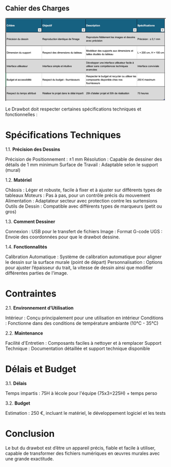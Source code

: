 ## **Cahier des Charges**

![Régulateur de tension](images/TabCDC.jpg)

Le Drawbot doit respecter certaines spécifications techniques et fonctionnelles :

# Spécifications Techniques

1.1. **Précision des Dessins**

Précision de Positionnement : ±1 mm
Résolution : Capable de dessiner des détails de 1 mm minimum
Surface de Travail : Adaptable selon le support (mural) 

1.2. **Matériel**

Châssis : Léger et robuste, facile à fixer et à ajuster sur différents types de tableaux 
Moteurs : Pas à pas, pour un contrôle précis du mouvement
Alimentation : Adaptateur secteur avec protection contre les surtensions
Outils de Dessin : Compatible avec différents types de marqueurs (petit ou gros)

1.3. **Comment Dessiner**

Connexion : USB pour le transfert de fichiers 
Image : Format G-code
UGS : Envoie des coordonnées pour que le drawbot dessine.

1.4. **Fonctionnalités**

Calibration Automatique : Système de calibration automatique pour aligner le dessin sur la surface murale (point de départ)
Personnalisation : Options pour ajuster l’épaisseur du trait, la vitesse de dessin ainsi que modifier différentes parties de l'image.

# Contraintes

2.1. **Environnement d’Utilisation**

Intérieur : Conçu principalement pour une utilisation en intérieur
Conditions : Fonctionne dans des conditions de température ambiante (10°C - 35°C)

2.2. **Maintenance**

Facilité d'Entretien : Composants faciles à nettoyer et à remplacer
Support Technique : Documentation détaillée et support technique disponible

# Délais et Budget

3.1. **Délais**

Temps impartis : 75H à lécole pour l'équipe (75x3=225H) + temps perso

3.2. **Budget**

Estimation : 250 €, incluant le matériel, le développement logiciel et les tests

# Conclusion


Le but du drawbot est d’être un appareil précis, fiable et facile à utiliser, capable de transformer des fichiers numériques en œuvres murales avec une grande exactitude. 
